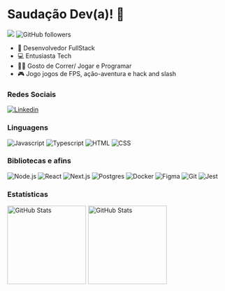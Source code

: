# Saudação Dev(a)! :vulcan_salute:

![](https://komarev.com/ghpvc/?username=GlaucusJr&color=000000)
![GitHub followers](https://img.shields.io/github/followers/GlaucusJr?label=Follow&style=social)

- :open_book: Desenvolvedor FullStack
- :computer: Entusiasta Tech
- :running_man: Gosto de Correr/ Jogar e Programar
- :video_game: Jogo jogos de FPS, ação-aventura e hack and slash

### Redes Sociais
[![Linkedin](https://img.shields.io/badge/LinkedIn-0077B5?style=flat&logo=linkedin)](https://www.linkedin.com/in/glaucus-junior-9683a4232/)

### Linguagens

![Javascript](https://img.shields.io/badge/Javascript-282C34?style=flat&logo=javascript)
![Typescript](https://img.shields.io/badge/Typescript-282C34?logo=typescript)
![HTML](https://img.shields.io/badge/HTML-282C34?logo=html5)
![CSS](https://img.shields.io/badge/CSS-282C34?logo=css3&logoColor=1572B6)

### Bibliotecas e afins

![Node.js](https://img.shields.io/badge/Node.js-282C34?logo=node.js)
![React](https://img.shields.io/badge/React-282C34?logo=react)
![Next.js](https://img.shields.io/badge/Next.js-282C34?logo=next.js)
![Postgres](https://img.shields.io/badge/Postgresql-282C34?logo=postgresql)
![Docker](https://img.shields.io/badge/Docker-282C34?logo=docker)
![Figma](https://img.shields.io/badge/Figma-282C34?logo=figma)
![Git](https://img.shields.io/badge/Git-282C34?logo=git)
![Jest](https://img.shields.io/badge/Jest-282C34?logo=jest)


### Estatísticas

<p>
  <img 
    align="left" 
    alt="GitHub Stats" 
    height="180" 
    style="padding-right: 1px;" 
    src="https://github-readme-stats.vercel.app/api?username=GlaucusJr&show_icons=true&theme=tokyonight&include_all_commits=true&locale=pt-br&include_all_pullrequests=true" 
  />

<img 
      align="left" 
      alt="GitHub Stats" 
      height="180"
      style="padding-left: 1px;"
      src="https://github-readme-stats.vercel.app/api/top-langs/?username=GlaucusJr&theme=tokyonight&layout=compact&custom_title=Tecnologias&langs_count=7" 
  />
</p>
